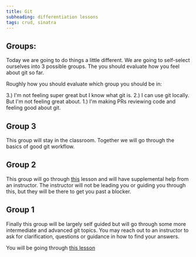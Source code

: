 ```yaml
---
title: Git
subheading: differentiation lessons
tags: crud, sinatra
---
```


## Groups:

Today we are going to do things a little different. We are going to self-select ourselves into 3 possible groups. The you should evaluate how you feel about git so far.

Roughly how you should evaluate which group you should be in:

3.) I'm not feeling super great but I know what git is.
2.) I can use git locally. But I'm not feeling great about.
1.) I'm making PRs reviewing code and feeling good about git.


## Group 3

This group will stay in the classroom. Together we will go through the basics of good git workflow.

## Group 2

This group will go through [this](/git_workflows) lesson and will have supplemental help from an instructor. The instructor will not be leading you or guiding you through this, but they will be there to get you past a blocker.

## Group 1

Finally this group will be largely self guided but will go through some more intermediate and advanced git topics. You may reach out to an instructor to ask for clarification, questions or guidance in how to find your answers.

You will be going through [this lesson](/git_workflows)
